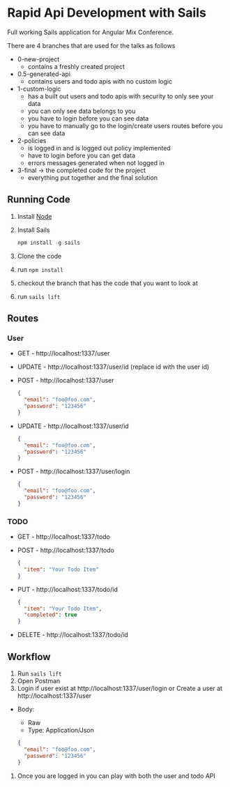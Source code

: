 # Rapid Api Development with Sails

Full working Sails application for Angular Mix Conference.

There are 4 branches that are used for the talks as follows

* 0-new-project
  * contains a freshly created project
* 0.5-generated-api
  * contains users and todo apis with no custom logic
* 1-custom-logic
  * has a built out users and todo apis with security to only see your data
  * you can only see data belongs to you
  * you have to login before you can see data
  * you have to manually go to the login/create users routes before you can see data
* 2-policies
  * is logged in and is logged out policy implemented
  * have to login before you can get data
  * errors messages generated when not logged in
* 3-final -> the completed code for the project
  * everything put together and the final solution

## Running Code

1. Install [Node](httsp://nodejs.org)
1. Install Sails

    ```javascript
    npm install -g sails
    ```

1. Clone the code
1. run `npm install`
1. checkout the branch that has the code that you want to look at
1. run `sails lift`

## Routes

### User

* GET - http://localhost:1337/user
* UPDATE - http://localhost:1337/user/id (replace id with the user id)
* POST - http://localhost:1337/user

    ```json
    {
      "email": "foo@foo.com",
      "password": "123456"
    }
    ```

* UPDATE - http://localhost:1337/user/id

  ```json
  {
    "email": "foo@foo.com",
    "password": "123456"
  }
  ```

* POST - http://localhost:1337/user/login

    ```json
    {
      "email": "foo@foo.com",
      "password": "123456"
    }
    ```

### TODO

* GET - http://localhost:1337/todo
* POST - http://localhost:1337/todo

  ```json
  {
    "item": "Your Todo Item"
  }
  ```

* PUT - http://localhost:1337/todo/id

  ```json
  {
    "item": "Your Todo Item",
    "completed": true
  }
  ```

* DELETE - http://localhost:1337/todo/id

## Workflow

1. Run `sails lift`
1. Open Postman
1. Login if user exist at http://localhost:1337/user/login or Create a user at http://localhost:1337/user
  * Body:
      * Raw
      * Type: Application/Json

      ```json
      {
        "email": "foo@foo.com",
        "password": "123456"
      }
      ```

1. Once you are logged in you can play with both the user and todo API
